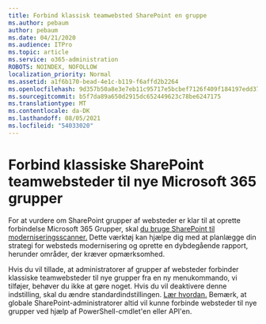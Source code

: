 ```yaml
---
title: Forbind klassisk teamwebsted SharePoint en gruppe
ms.author: pebaum
author: pebaum
ms.date: 04/21/2020
ms.audience: ITPro
ms.topic: article
ms.service: o365-administration
ROBOTS: NOINDEX, NOFOLLOW
localization_priority: Normal
ms.assetid: a1f6b170-bead-4e1c-b119-f6affd2b2264
ms.openlocfilehash: 9d357b50a8e3e7eb11c95717e5bcbef7126f409f184197edd3705c3039241bbe
ms.sourcegitcommit: b5f7da89a650d2915dc652449623c78be6247175
ms.translationtype: MT
ms.contentlocale: da-DK
ms.lasthandoff: 08/05/2021
ms.locfileid: "54033020"
---
```

# <a name="connect-classic-sharepoint-team-sites-to-new-microsoft-365-groups"></a>Forbind klassiske SharePoint teamwebsteder til nye Microsoft 365 grupper

For at vurdere om SharePoint grupper af websteder er klar til at oprette forbindelse Microsoft 365 Grupper, skal [du bruge SharePoint til moderniseringsscanner.](https://go.microsoft.com/fwlink/?linkid=873066) Dette værktøj kan hjælpe dig med at planlægge din strategi for websteds modernisering og oprette en dybdegående rapport, herunder områder, der kræver opmærksomhed.
  
Hvis du vil tillade, at administratorer af grupper af websteder forbinder klassiske teamwebsteder til nye grupper fra en ny menukommando, vi tilføjer, behøver du ikke at gøre noget. Hvis du vil deaktivere denne indstilling, skal du ændre standardindstillingen. [Lær hvordan.](https://go.microsoft.com/fwlink/?linkid=2004316) Bemærk, at globale SharePoint-administratorer altid vil kunne forbinde websteder til nye grupper ved hjælp af PowerShell-cmdlet'en eller API'en.
  

